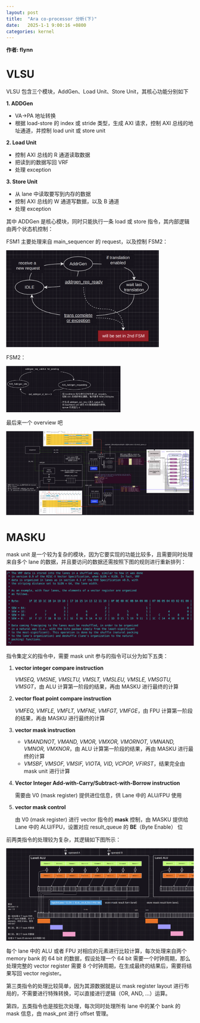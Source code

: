 ```yaml
---
layout: post
title:  "Ara co-processor 分析(下)"
date:   2025-1-1 9:00:16 +0800
categories: kernel 
---
```

**作者: flynn**

# VLSU

VLSU 包含三个模块，AddGen、Load Unit、Store Unit，其核心功能分别如下

**1. ADDGen**

- VA->PA 地址转换
- 根据 load-store 的 index 或 stride 类型，生成 AXI 请求，控制 AXI 总线的地址通道，并控制 load unit 或 store unit

**2. Load Unit**

- 控制 AXI 总线的 R 通道读取数据
- 把读到的数据写回 VRF
- 处理 exception

**3. Store Unit**

- 从 lane 中读取要写到内存的数据
- 控制 AXI 总线的 W 通道写数据，以及 B 通道
- 处理 exception 

其中 ADDGen 是核心模块，同时只能执行一条 load 或 store 指令，其内部逻辑由两个状态机控制：

FSM1 主要处理来自 main_sequencer 的 request，以及控制 FSM2：

<img src="/assets/fpga/ara14.png" alt="image-20250103082644542" style="zoom:40%;" />

FSM2：

<img src="/assets/fpga/ara15.png" alt="image-20250103083940532" style="zoom:30%;" />

最后来一个 overview 吧

![image-20250103085252310](/assets/fpga/ara16.png)

# MASKU

mask unit 是一个较为复杂的模块，因为它要实现的功能比较多，且需要同时处理来自多个 lane 的数据，并且要访问的数据还需按照下图的规则进行重新排列：

![image-20250103075322623](/assets/fpga/ara13.png)

指令集定义的指令中，需要 mask unit 参与的指令可以分为如下五类：

1. **vector integer compare instruction** 

   *VMSEQ, VMSNE, VMSLTU, VMSLT, VMSLEU, VMSLE, VMSGTU, VMSGT*，由 ALU 计算第一阶段的结果，再由 MASKU 进行最终的计算

2. **vector float point compare instruction**

   *VMFEQ, VMFLE, VMFLT, VMFNE, VMFGT, VMFGE*，由 FPU 计算第一阶段的结果，再由 MASKU 进行最终的计算

3. **vector mask instruction**

   - *VMANDNOT, VMAND, VMOR, VMXOR, VMORNOT, VMNAND, VMNOR, VMXNOR*，由 ALU 计算第一阶段的结果，再由 MASKU 进行最终的计算
   - *VMSBF, VMSOF, VMSIF, VIOTA, VID, VCPOP, VFIRST*，结果完全由 mask unit 进行计算

4. **Vector Integer Add-with-Carry/Subtract-with-Borrow instruction**

   需要由 V0 (mask register) 提供进位信息，供 Lane 中的 ALU/FPU 使用

5. **vector mask control**

   由  V0 (mask register)  进行 vector 指令的 **mask** 控制，由 MASKU 提供给 Lane 中的 ALU/FPU，设置对应 result_queue 的 **BE**（Byte Enable） 位

前两类指令的处理较为复杂，其逻辑如下图所示：

![image-20250101120143889](/assets/fpga/ara12.png)

每个 lane 中的 ALU 或者 FPU 对相应的元素进行比较计算，每次处理来自两个 memory bank 的 64 bit 的数据，假设处理一个 64 bit 需要一个时钟周期，那么处理完整的 vector register 需要 8 个时钟周期，在生成最终的结果后，需要将结果写回 vector register。

第三类指令的处理比较简单，因为其源数据就是以 mask register layout 进行布局的，不需要进行特殊转换，可以直接进行逻辑（OR, AND, ...）运算。

第四，五类指令也是按批次处理，每次同时处理所有 lane 中的某个 bank 的 mask 信息，由 mask_pnt 进行 offset 管理。